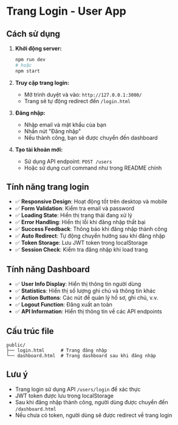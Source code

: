 # Trang Login - User App

## Cách sử dụng

1. **Khởi động server:**
   ```bash
   npm run dev
   # hoặc
   npm start
   ```

2. **Truy cập trang login:**
   - Mở trình duyệt và vào: `http://127.0.0.1:3000/`
   - Trang sẽ tự động redirect đến `/login.html`

3. **Đăng nhập:**
   - Nhập email và mật khẩu của bạn
   - Nhấn nút "Đăng nhập"
   - Nếu thành công, bạn sẽ được chuyển đến dashboard

4. **Tạo tài khoản mới:**
   - Sử dụng API endpoint: `POST /users`
   - Hoặc sử dụng curl command như trong README chính

## Tính năng trang login

- ✅ **Responsive Design**: Hoạt động tốt trên desktop và mobile
- ✅ **Form Validation**: Kiểm tra email và password
- ✅ **Loading State**: Hiển thị trạng thái đang xử lý
- ✅ **Error Handling**: Hiển thị lỗi khi đăng nhập thất bại
- ✅ **Success Feedback**: Thông báo khi đăng nhập thành công
- ✅ **Auto Redirect**: Tự động chuyển hướng sau khi đăng nhập
- ✅ **Token Storage**: Lưu JWT token trong localStorage
- ✅ **Session Check**: Kiểm tra đăng nhập khi load trang

## Tính năng Dashboard

- ✅ **User Info Display**: Hiển thị thông tin người dùng
- ✅ **Statistics**: Hiển thị số lượng ghi chú và thông tin khác
- ✅ **Action Buttons**: Các nút để quản lý hồ sơ, ghi chú, v.v.
- ✅ **Logout Function**: Đăng xuất an toàn
- ✅ **API Information**: Hiển thị thông tin về các API endpoints

## Cấu trúc file

```
public/
├── login.html      # Trang đăng nhập
└── dashboard.html  # Trang dashboard sau khi đăng nhập
```

## Lưu ý

- Trang login sử dụng API `/users/login` để xác thực
- JWT token được lưu trong localStorage
- Sau khi đăng nhập thành công, người dùng được chuyển đến `/dashboard.html`
- Nếu chưa có token, người dùng sẽ được redirect về trang login
